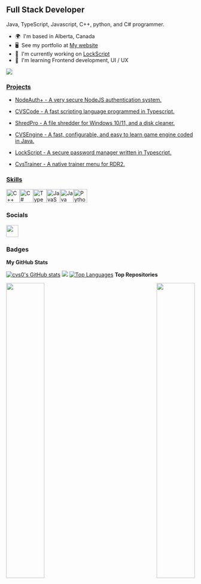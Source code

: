 Full Stack Developer
--------------  
Java, TypeScript, Javascript, C++, python, and C# programmer.

* 🌍  I'm based in Alberta, Canada
* 🖥️  See my portfolio at [My website](http://www.cvs0.xyz)
* 🚀  I'm currently working on [LockScript]([http://www.cvs0.xyz/projects/cvscode/](https://github.com/cvs0/LockScript/tree/main))
* 🧠  I'm learning Frontend development, UI / UX

<a href="https://www.github.com/cvs0" target="_blank" rel="noreferrer"><img src="https://img.shields.io/github/followers/cvs0?logo=github&style=for-the-badge&color=0891b2&labelColor=1c1917" />

### Projects

* NodeAuth+ - A very secure NodeJS authentication system.

* CVSCode - A fast scripting language programmed in Typescript.

* ShredPro - A file shredder for Windows 10/11, and a disk cleaner.

* CVSEngine - A fast, configurable, and easy to learn game engine coded in Java.

* LockScript - A secure password manager written in Typescript.

* CvsTrainer - A native trainer menu for RDR2.

### Skills  

<p align="left"> <a href="https://docs.microsoft.com/en-us/cpp/?view=msvc-170" target="_blank" rel="noreferrer"><img src="https://raw.githubusercontent.com/danielcranney/readme-generator/main/public/icons/skills/cplusplus-colored.svg" width="36" height="36" alt="C++" /></a><a href="https://docs.microsoft.com/en-us/dotnet/csharp/" target="_blank" rel="noreferrer"><img src="https://raw.githubusercontent.com/danielcranney/readme-generator/main/public/icons/skills/csharp-colored.svg" width="36" height="36" alt="C#" /></a><a href="https://www.typescriptlang.org/" target="_blank" rel="noreferrer"><img src="https://raw.githubusercontent.com/danielcranney/readme-generator/main/public/icons/skills/typescript-colored.svg" width="36" height="36" alt="TypeScript" /></a><a href="https://developer.mozilla.org/en-US/docs/Web/JavaScript" target="_blank" rel="noreferrer"><img src="https://raw.githubusercontent.com/danielcranney/readme-generator/main/public/icons/skills/javascript-colored.svg" width="36" height="36" alt="JavaScript" /></a><a href="https://www.oracle.com/java/" target="_blank" rel="noreferrer"><img src="https://raw.githubusercontent.com/danielcranney/readme-generator/main/public/icons/skills/java-colored.svg" width="36" height="36" alt="Java" /></a><a href="https://www.python.org/" target="_blank" rel="noreferrer"><img src="https://raw.githubusercontent.com/danielcranney/readme-generator/main/public/icons/skills/python-colored.svg" width="36" height="36" alt="Python" /></a> </p> 
 
 ### Socials

 
<p align="left">
    <a href="https://www.github.com/cvs0" target="_blank" rel="noreferrer">
        <picture>
            <source media="(prefers-color-scheme: dark)" srcset="https://raw.githubusercontent.com/danielcranney/readme-generator/main/public/icons/socials/github-dark.svg" />
            <source media="(prefers-color-scheme: light)" srcset="https://raw.githubusercontent.com/danielcranney/readme-generator/main/public/icons/socials/github.svg" /> <img src="https://raw.githubusercontent.com/danielcranney/readme-generator/main/public/icons/socials/github.svg" width="32" height="32" /> </picture>
    </a>
</p>
 
 ### Badges

<b>My GitHub Stats</b>

<a href="http://www.github.com/cvs0"><img src="https://github-readme-stats.vercel.app/api?username=cvs0&show_icons=true&hide=&count_private=true&title_color=0891b2&text_color=ffffff&icon_color=0891b2&bg_color=1c1917&hide_border=true&show_icons=true" alt="cvs0's GitHub stats" /></a>
<a href="http://www.github.com/cvs0"><img src="https://github-readme-streak-stats.herokuapp.com/?user=cvs0&stroke=ffffff&background=1c1917&ring=0891b2&fire=0891b2&currStreakNum=ffffff&currStreakLabel=0891b2&sideNums=ffffff&sideLabels=ffffff&dates=ffffff&hide_border=true" /></a>
<a href="https://github.com/cvs0" align="left"><img src="https://github-readme-stats.vercel.app/api/top-langs/?username=cvs0&langs_count=10&title_color=0891b2&text_color=ffffff&icon_color=0891b2&bg_color=1c1917&hide_border=true&locale=en&custom_title=Top%20%Languages" alt="Top Languages" /></a>
<b>Top Repositories</b>

<div width="100%" align="center">
    <a href="https://github.com/cvs0/CVSCode" align="left"><img align="left" width="45%" src="https://github-readme-stats.vercel.app/api/pin/?username=cvs0&repo=CVSCode&title_color=0891b2&text_color=ffffff&icon_color=0891b2&bg_color=1c1917&hide_border=true&locale=en" /></a>
    <a href="https://github.com/cvs0/cvsEngine" align="right"><img align="right" width="45%" src="https://github-readme-stats.vercel.app/api/pin/?username=cvs0&repo=cvsEngine&title_color=0891b2&text_color=ffffff&icon_color=0891b2&bg_color=1c1917&hide_border=true&locale=en" /></a>
</div><br /><br /><br /><br /><br /><br /><br />
